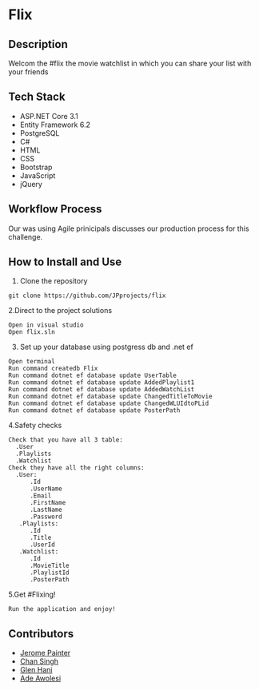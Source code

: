 # Flix

## Description ##
Welcom the #flix the movie watchlist in which you can share your list with your friends

## Tech Stack ##
* ASP.NET Core 3.1
* Entity Framework 6.2
* PostgreSQL
* C#
* HTML
* CSS
* Bootstrap
* JavaScript
* jQuery

## Workflow Process ##
Our was using Agile prinicipals discusses our production process for this challenge.

## How to Install and Use ##
1. Clone the repository
```
git clone https://github.com/JPprojects/flix
```
2.Direct to the project solutions
```
Open in visual studio
Open flix.sln
```
3. Set up your database using postgress db and .net ef 
```
Open terminal 
Run command createdb Flix
Run command dotnet ef database update UserTable
Run command dotnet ef database update AddedPlaylist1
Run command dotnet ef database update AddedWatchList
Run command dotnet ef database update ChangedTitleToMovie
Run command dotnet ef database update ChangedWLUIdtoPLid
Run command dotnet ef database update PosterPath
```
4.Safety checks
```
Check that you have all 3 table:
  .User
  .Playlists
  .Watchlist
Check they have all the right columns:
  .User:
      .Id
      .UserName
      .Email
      .FirstName
      .LastName
      .Password
   .Playlists:
      .Id
      .Title
      .UserId
   .Watchlist:
      .Id
      .MovieTitle
      .PlaylistId
      .PosterPath
```
5.Get #Flixing!
```
Run the application and enjoy!
```

## Contributors ##
* [Jerome Painter](https://github.com/JPprojects)
* [Chan Singh](https://github.com/Chanpreet24)
* [Glen Hani](https://github.com/GlenHani)
* [Ade Awolesi](https://github.com/Adewunmi12)
